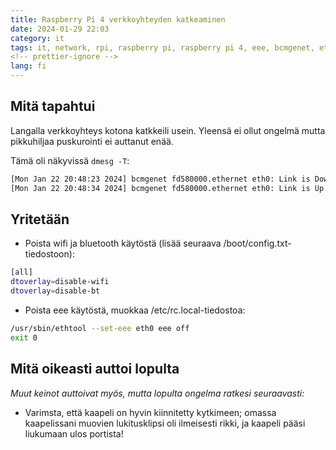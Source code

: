 ```yaml
---
title: Raspberry Pi 4 verkkoyhteyden katkeaminen
date: 2024-01-29 22:03
category: it
tags: it, network, rpi, raspberry pi, raspberry pi 4, eee, bcmgenet, eth0
<!-- prettier-ignore -->
lang: fi
---
```


## Mitä tapahtui

Langalla verkkoyhteys kotona katkkeili usein. Yleensä ei ollut ongelmä mutta
pikkuhiljaa puskurointi ei auttanut enää.

Tämä oli näkyvissä `dmesg -T`:

```bash
[Mon Jan 22 20:48:23 2024] bcmgenet fd580000.ethernet eth0: Link is Down
[Mon Jan 22 20:48:34 2024] bcmgenet fd580000.ethernet eth0: Link is Up - 1Gbps/Full - flow control rx/tx
```

## Yritetään

- Poista wifi ja bluetooth käytöstä (lisää seuraava
  /boot/config.txt-tiedostoon):

```bash
[all]
dtoverlay=disable-wifi
dtoverlay=disable-bt
```

- Poista eee käytöstä, muokkaa /etc/rc.local-tiedostoa:

```bash
/usr/sbin/ethtool --set-eee eth0 eee off
exit 0
```

## Mitä oikeasti auttoi lopulta

_Muut keinot auttoivat myös, mutta lopulta ongelma ratkesi seuraavasti:_

- Varimsta, että kaapeli on hyvin kiinnitetty kytkimeen; omassa kaapelissani
  muovien lukitusklipsi oli ilmeisesti rikki, ja kaapeli pääsi liukumaan ulos
  portista!
